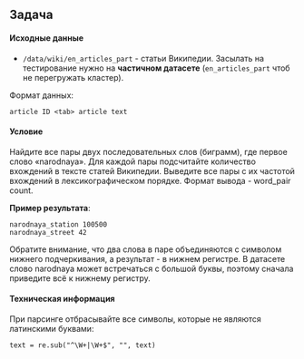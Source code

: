 ## Задача

#### Исходные данные

* `/data/wiki/en_articles_part` - статьи Википедии. Засылать на тестирование нужно на **частичном датасете** (`en_articles_part` чтоб не перегружать кластер). 


Формат данных:
```
article ID <tab> article text
```

#### Условие
Найдите все пары двух последовательных слов (биграмм), где первое слово «narodnaya». Для каждой пары подсчитайте количество вхождений в тексте статей Википедии. Выведите все пары с их частотой вхождений в лексикографическом порядке. Формат вывода - word_pair <tab> count.

**Пример результата**:
```
narodnaya_station 100500
narodnaya_street 42
```
Обратите внимание, что два слова в паре объединяются с символом нижнего подчеркивания, а результат - в нижнем регистре. В датасете слово narodnaya может встречаться с большой буквы, поэтому сначала приведите всё к нижнему регистру.

#### Техническая информация
При парсинге отбрасывайте все символы, которые не являются латинскими буквами:
```
text = re.sub("^\W+|\W+$", "", text)
```